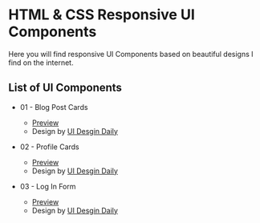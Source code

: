 # HTML & CSS Responsive UI Components
Here you will find responsive UI Components based on beautiful designs I find on the internet.

## List of UI Components
* 01 - Blog Post Cards
  * [Preview](https://codepen.io/simonhernandez/pen/VwjqeMe)
  * Design by [UI Desgin Daily](https://uidesigndaily.com/posts/sketch-blog-cards-post-article-thumbnail-day-997)

* 02 - Profile Cards
  * [Preview](https://codepen.io/simonhernandez/pen/YzWdWaM)
  * Design by [UI Desgin Daily](https://uidesigndaily.com/posts/sketch-user-card-day-957)

* 03 - Log In Form
  * [Preview](https://codepen.io/simonhernandez/pen/wvWQmEo)
  * Design by [UI Desgin Daily](https://uidesigndaily.com/posts/figma-log-in-authentication-sign-up-modal-pop-card-day-1097)

